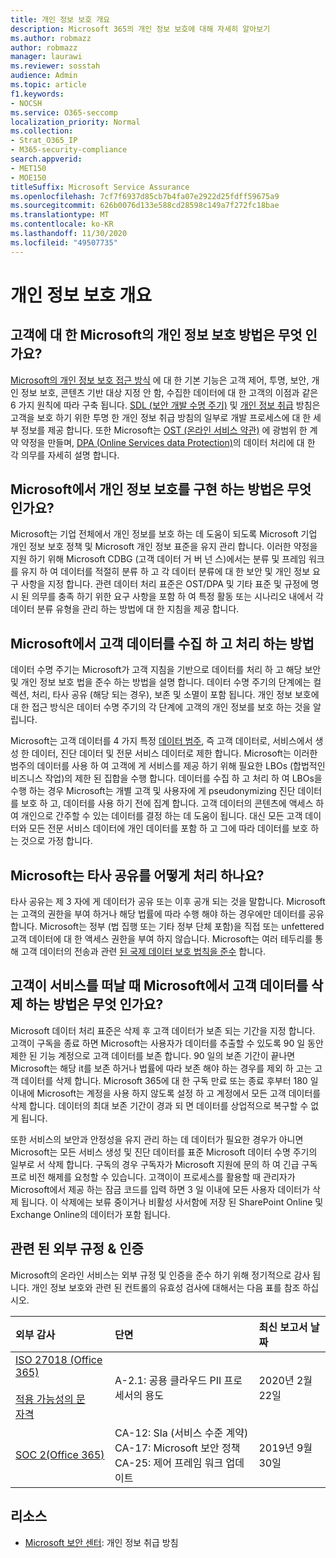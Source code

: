 ```yaml
---
title: 개인 정보 보호 개요
description: Microsoft 365의 개인 정보 보호에 대해 자세히 알아보기
ms.author: robmazz
author: robmazz
manager: laurawi
ms.reviewer: sosstah
audience: Admin
ms.topic: article
f1.keywords:
- NOCSH
ms.service: O365-seccomp
localization_priority: Normal
ms.collection:
- Strat_O365_IP
- M365-security-compliance
search.appverid:
- MET150
- MOE150
titleSuffix: Microsoft Service Assurance
ms.openlocfilehash: 7cf7f6937d85cb7b4fa07e2922d25fdff59675a9
ms.sourcegitcommit: 626b0076d133e588cd28598c149a7f272fc18bae
ms.translationtype: MT
ms.contentlocale: ko-KR
ms.lasthandoff: 11/30/2020
ms.locfileid: "49507735"
---
```

# <a name="privacy-overview"></a>개인 정보 보호 개요

## <a name="how-does-microsoft-approach-privacy-for-customers"></a>고객에 대 한 Microsoft의 개인 정보 보호 방법은 무엇 인가요?

[Microsoft의 개인 정보 보호 접근 방식](https://privacy.microsoft.com/#whatinformationwecollectmodule) 에 대 한 기본 기능은 고객 제어, 투명, 보안, 개인 정보 보호, 콘텐츠 기반 대상 지정 안 함, 수집한 데이터에 대 한 고객의 이점과 같은 6 가지 원칙에 따라 구축 됩니다. [SDL (보안 개발 수명 주기)](https://www.microsoft.com/securityengineering/sdl/) 및 [개인 정보 취급](https://privacy.microsoft.com/privacystatement) 방침은 고객을 보호 하기 위한 투명 한 개인 정보 취급 방침의 일부로 개발 프로세스에 대 한 세부 정보를 제공 합니다. 또한 Microsoft는 [OST (온라인 서비스 약관)](https://www.microsoft.com/licensing/product-licensing/products) 에 광범위 한 계약 약정을 만들며, [DPA (Online Services data Protection)](https://www.microsoftvolumelicensing.com/DocumentSearch.aspx?Mode=3&DocumentTypeId=67)의 데이터 처리에 대 한 각 의무를 자세히 설명 합니다.

## <a name="how-does-microsoft-implement-its-privacy-commitments"></a>Microsoft에서 개인 정보 보호를 구현 하는 방법은 무엇 인가요?

Microsoft는 기업 전체에서 개인 정보를 보호 하는 데 도움이 되도록 Microsoft 기업 개인 정보 보호 정책 및 Microsoft 개인 정보 표준을 유지 관리 합니다. 이러한 약정을 지원 하기 위해 Microsoft CDBG (고객 데이터 거 버 넌 스)에서는 분류 및 프레임 워크를 유지 하 여 데이터를 적절히 분류 하 고 각 데이터 분류에 대 한 보안 및 개인 정보 요구 사항을 지정 합니다. 관련 데이터 처리 표준은 OST/DPA 및 기타 표준 및 규정에 명시 된 의무를 충족 하기 위한 요구 사항을 포함 하 여 특정 활동 또는 시나리오 내에서 각 데이터 분류 유형을 관리 하는 방법에 대 한 지침을 제공 합니다.

## <a name="how-does-microsoft-collect-and-process-customer-data"></a>Microsoft에서 고객 데이터를 수집 하 고 처리 하는 방법

데이터 수명 주기는 Microsoft가 고객 지침을 기반으로 데이터를 처리 하 고 해당 보안 및 개인 정보 보호 법을 준수 하는 방법을 설명 합니다. 데이터 수명 주기의 단계에는 컬렉션, 처리, 타사 공유 (해당 되는 경우), 보존 및 소멸이 포함 됩니다. 개인 정보 보호에 대 한 접근 방식은 데이터 수명 주기의 각 단계에 고객의 개인 정보를 보호 하는 것을 알립니다.

Microsoft는 고객 데이터를 4 가지 특정 [데이터 범주](https://www.microsoft.com/trust-center/privacy/customer-data-definitions?rtc=1), 즉 고객 데이터로, 서비스에서 생성 한 데이터, 진단 데이터 및 전문 서비스 데이터로 제한 합니다. Microsoft는 이러한 범주의 데이터를 사용 하 여 고객에 게 서비스를 제공 하기 위해 필요한 LBOs (합법적인 비즈니스 작업)의 제한 된 집합을 수행 합니다. 데이터를 수집 하 고 처리 하 여 LBOs을 수행 하는 경우 Microsoft는 개별 고객 및 사용자에 게 pseudonymizing 진단 데이터를 보호 하 고, 데이터를 사용 하기 전에 집계 합니다. 고객 데이터의 콘텐츠에 액세스 하 여 개인으로 간주할 수 있는 데이터를 결정 하는 데 도움이 됩니다. 대신 모든 고객 데이터와 모든 전문 서비스 데이터에 개인 데이터를 포함 하 고 그에 따라 데이터를 보호 하는 것으로 가정 합니다.

## <a name="how-does-microsoft-handle-third-party-sharing"></a>Microsoft는 타사 공유를 어떻게 처리 하나요?

타사 공유는 제 3 자에 게 데이터가 공유 또는 이후 공개 되는 것을 말합니다. Microsoft는 고객의 권한을 부여 하거나 해당 법률에 따라 수행 해야 하는 경우에만 데이터를 공유 합니다. Microsoft는 정부 (법 집행 또는 기타 정부 단체 포함)을 직접 또는 unfettered 고객 데이터에 대 한 액세스 권한을 부여 하지 않습니다. Microsoft는 여러 테두리를 통해 고객 데이터의 전송과 관련 [된 국제 데이터 보호 법칙을 준수](https://www.microsoft.com/trust-center/privacy/data-location) 합니다.

## <a name="how-does-microsoft-delete-customer-data-when-a-customer-leaves-the-service"></a>고객이 서비스를 떠날 때 Microsoft에서 고객 데이터를 삭제 하는 방법은 무엇 인가요?

Microsoft 데이터 처리 표준은 삭제 후 고객 데이터가 보존 되는 기간을 지정 합니다. 고객이 구독을 종료 하면 Microsoft는 사용자가 데이터를 추출할 수 있도록 90 일 동안 제한 된 기능 계정으로 고객 데이터를 보존 합니다. 90 일의 보존 기간이 끝나면 Microsoft는 해당 it를 보존 하거나 법률에 따라 보존 해야 하는 경우를 제외 하 고는 고객 데이터를 삭제 합니다. Microsoft 365에 대 한 구독 만료 또는 종료 후부터 180 일 이내에 Microsoft는 계정을 사용 하지 않도록 설정 하 고 계정에서 모든 고객 데이터를 삭제 합니다. 데이터의 최대 보존 기간이 경과 되 면 데이터를 상업적으로 복구할 수 없게 됩니다.

또한 서비스의 보안과 안정성을 유지 관리 하는 데 데이터가 필요한 경우가 아니면 Microsoft는 모든 서비스 생성 및 진단 데이터를 표준 Microsoft 데이터 수명 주기의 일부로 서 삭제 합니다. 구독의 경우 구독자가 Microsoft 지원에 문의 하 여 긴급 구독 프로 비전 해제를 요청할 수 있습니다. 고객이이 프로세스를 활용할 때 관리자가 Microsoft에서 제공 하는 잠금 코드를 입력 하면 3 일 이내에 모든 사용자 데이터가 삭제 됩니다. 이 삭제에는 보류 중이거나 비활성 사서함에 저장 된 SharePoint Online 및 Exchange Online의 데이터가 포함 됩니다.

## <a name="related-external-regulations--certifications"></a>관련 된 외부 규정 & 인증

Microsoft의 온라인 서비스는 외부 규정 및 인증을 준수 하기 위해 정기적으로 감사 됩니다. 개인 정보 보호와 관련 된 컨트롤의 유효성 검사에 대해서는 다음 표를 참조 하십시오.

| **외부 감사** | **단면** | **최신 보고서 날짜** |
|:--------------------|:------------|:-----------------------|  
| [ISO 27018 (Office 365)](https://servicetrust.microsoft.com/ViewPage/MSComplianceGuideV3?command=Download&downloadType=Document&downloadId=d7864d4f-e053-4cc4-a964-fa526d07c3be&tab=7027ead0-3d6b-11e9-b9e1-290b1eb4cdeb&docTab=7027ead0-3d6b-11e9-b9e1-290b1eb4cdeb_ISO_Reports) <br><br> [적용 가능성의 문](https://servicetrust.microsoft.com/ViewPage/MSComplianceGuide?command=Download&downloadType=Document&downloadId=8ee1e46b-2ada-4e7b-bb7d-4c55a8cb6fcd&docTab=4ce99610-c9c0-11e7-8c2c-f908a777fa4d_ISO_Reports) <br> [자격](https://servicetrust.microsoft.com/ViewPage/MSComplianceGuideV3?command=Download&downloadType=Document&downloadId=43e89534-f48d-42ea-a7a7-3523ff516036&tab=7027ead0-3d6b-11e9-b9e1-290b1eb4cdeb&docTab=7027ead0-3d6b-11e9-b9e1-290b1eb4cdeb_ISO_Reports) | A-2.1: 공용 클라우드 PII 프로세서의 용도 | 2020년 2월 22일 |
| [SOC 2(Office 365)](https://servicetrust.microsoft.com/ViewPage/MSComplianceGuideV3?command=Download&downloadType=Document&downloadId=fa062990-e758-4ddc-ace3-7fb21a301d09&tab=7027ead0-3d6b-11e9-b9e1-290b1eb4cdeb&docTab=7027ead0-3d6b-11e9-b9e1-290b1eb4cdeb_SOC_/_SSAE_16_Rep-11e9-b9e1-290b1eb4cdeb_SOC_/_SSAE_16_Reports) | CA-12: Sla (서비스 수준 계약) <br> CA-17: Microsoft 보안 정책 <br> CA-25: 제어 프레임 워크 업데이트 | 2019년 9월 30일 |

## <a name="resources"></a>리소스

- [Microsoft 보안 센터](https://www.microsoft.com/trust-center/privacy): 개인 정보 취급 방침
